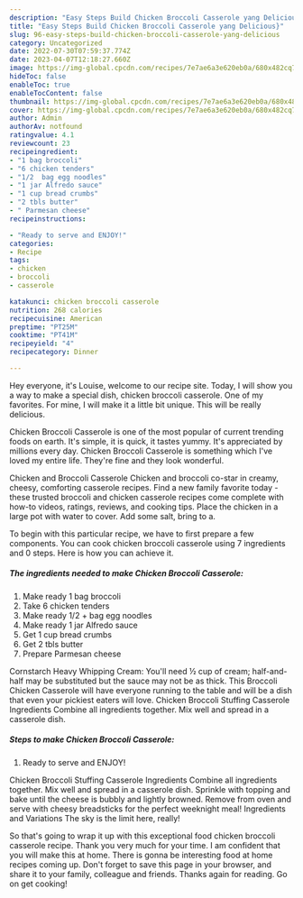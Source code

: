 ```yaml
---
description: "Easy Steps Build Chicken Broccoli Casserole yang Delicious}"
title: "Easy Steps Build Chicken Broccoli Casserole yang Delicious}"
slug: 96-easy-steps-build-chicken-broccoli-casserole-yang-delicious
category: Uncategorized
date: 2022-07-30T07:59:37.774Z
date: 2023-04-07T12:18:27.660Z
image: https://img-global.cpcdn.com/recipes/7e7ae6a3e620eb0a/680x482cq70/chicken-broccoli-casserole-recipe-main-photo.jpg
hideToc: false
enableToc: true
enableTocContent: false
thumbnail: https://img-global.cpcdn.com/recipes/7e7ae6a3e620eb0a/680x482cq70/chicken-broccoli-casserole-recipe-main-photo.jpg
cover: https://img-global.cpcdn.com/recipes/7e7ae6a3e620eb0a/680x482cq70/chicken-broccoli-casserole-recipe-main-photo.jpg
author: Admin
authorAv: notfound
ratingvalue: 4.1
reviewcount: 23
recipeingredient:
- "1 bag broccoli"
- "6 chicken tenders"
- "1/2  bag egg noodles"
- "1 jar Alfredo sauce"
- "1 cup bread crumbs"
- "2 tbls butter"
- " Parmesan cheese"
recipeinstructions:

- "Ready to serve and ENJOY!"
categories:
- Recipe
tags:
- chicken
- broccoli
- casserole

katakunci: chicken broccoli casserole 
nutrition: 268 calories
recipecuisine: American
preptime: "PT25M"
cooktime: "PT41M"
recipeyield: "4"
recipecategory: Dinner

---
```



Hey everyone, it's Louise, welcome to our recipe site. Today, I will show you a way to make a special dish, chicken broccoli casserole. One of my favorites. For mine, I will make it a little bit unique. This will be really delicious.

Chicken Broccoli Casserole is one of the most popular of current trending foods on earth. It's simple, it is quick, it tastes yummy. It's appreciated by millions every day. Chicken Broccoli Casserole is something which I've loved my entire life. They're fine and they look wonderful.

Chicken and Broccoli Casserole Chicken and broccoli co-star in creamy, cheesy, comforting casserole recipes. Find a new family favorite today - these trusted broccoli and chicken casserole recipes come complete with how-to videos, ratings, reviews, and cooking tips. Place the chicken in a large pot with water to cover. Add some salt, bring to a.


To begin with this particular recipe, we have to first prepare a few components. You can cook chicken broccoli casserole using 7 ingredients and 0 steps. Here is how you can achieve it.

<!--inarticleads1-->

##### The ingredients needed to make Chicken Broccoli Casserole:

1. Make ready 1 bag broccoli
1. Take 6 chicken tenders
1. Make ready 1/2 + bag egg noodles
1. Make ready 1 jar Alfredo sauce
1. Get 1 cup bread crumbs
1. Get 2 tbls butter
1. Prepare  Parmesan cheese


Cornstarch Heavy Whipping Cream: You&#39;ll need ½ cup of cream; half-and-half may be substituted but the sauce may not be as thick. This Broccoli Chicken Casserole will have everyone running to the table and will be a dish that even your pickiest eaters will love. Chicken Broccoli Stuffing Casserole Ingredients Combine all ingredients together. Mix well and spread in a casserole dish. 

<!--inarticleads2-->

##### Steps to make Chicken Broccoli Casserole:


1. Ready to serve and ENJOY!

Chicken Broccoli Stuffing Casserole Ingredients Combine all ingredients together. Mix well and spread in a casserole dish. Sprinkle with topping and bake until the cheese is bubbly and lightly browned. Remove from oven and serve with cheesy breadsticks for the perfect weeknight meal! Ingredients and Variations The sky is the limit here, really! 

So that's going to wrap it up with this exceptional food chicken broccoli casserole recipe. Thank you very much for your time. I am confident that you will make this at home. There is gonna be interesting food at home recipes coming up. Don't forget to save this page in your browser, and share it to your family, colleague and friends. Thanks again for reading. Go on get cooking!
